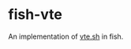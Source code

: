 # fish-vte

An implementation of [vte.sh](https://github.com/GNOME/vte/blob/master/src/vte.sh) in fish.
